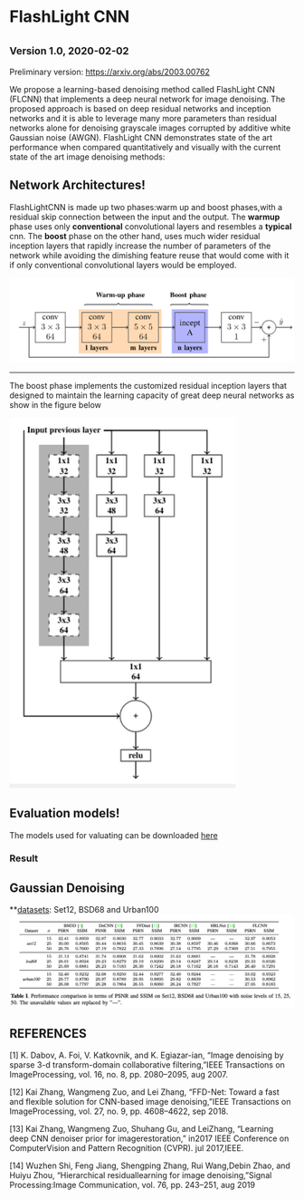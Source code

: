 # FlashLight CNN
<small>Version 1.0, 2020-02-02</small>
---
Preliminary version: https://arxiv.org/abs/2003.00762

 We propose  a  learning-based  denoising  method called  FlashLight  CNN  (FLCNN)  that  implements  a  deep neural network for image denoising. The proposed approach is based on  deep residual networks and inception  networks and it is able to leverage many more parameters than residual networks alone for denoising grayscale images corrupted by additive  white  Gaussian  noise  (AWGN).  FlashLight  CNN demonstrates  state  of  the  art  performance  when  compared quantitatively  and  visually  with  the  current  state  of  the  art image denoising methods:

## Network Architectures!
FlashLightCNN  is  made  up  two  phases:warm up and boost phases,with a residual skip connection between the input and the output.
 The __warmup__ phase uses only __conventional__ convolutional layers and resembles a __typical__  cnn. The __boost__ phase on the other hand, uses much wider residual inception layers that rapidly increase the number of parameters of the network  while avoiding the dimishing feature reuse that would come with it if only conventional convolutional layers would be employed.

<img src="figures/flashlightCNN.png" width="800px"/>

---
The boost phase implements the customized residual inception layers that designed to maintain the learning capacity of great deep neural networks as show in the figure below


<img src="figures/inception_modules.png" width="400"/>



## Evaluation models!
The models used for valuating can be downloaded  [here](./evaluation_models)


### Result
## Gaussian Denoising
**[datasets](./datasets): Set12, BSD68 and Urban100 
<img src="figures/table1.png" width="900px"/>

## REFERENCES
[1]  K.  Dabov,  A.  Foi,  V.  Katkovnik,  and  K.  Egiazar-ian,  “Image denoising by sparse 3-d transform-domain
collaborative  filtering,”IEEE  Transactions  on  ImageProcessing, vol. 16, no. 8, pp. 2080–2095, aug 2007.

[12]  Kai  Zhang,  Wangmeng  Zuo,  and  Lei  Zhang,   “FFD-Net:  Toward  a  fast  and  flexible  solution  for  CNN-based image denoising,”IEEE Transactions on ImageProcessing, vol. 27, no. 9, pp. 4608–4622, sep 2018.

[13]  Kai  Zhang,  Wangmeng  Zuo,  Shuhang  Gu,  and  LeiZhang,  “Learning deep CNN denoiser prior for imagerestoration,”   in2017  IEEE  Conference  on  ComputerVision   and   Pattern   Recognition   (CVPR).   jul   2017,IEEE.

[14]  Wuzhen Shi, Feng Jiang, Shengping Zhang, Rui Wang,Debin  Zhao,  and  Huiyu  Zhou,   “Hierarchical  residuallearning  for  image  denoising,”Signal  Processing:Image Communication, vol. 76, pp. 243–251, aug 2019
